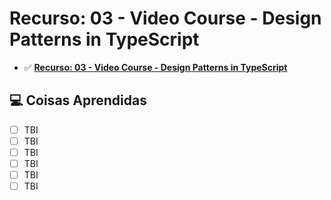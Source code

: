 # Recurso: 03 - Video Course - Design Patterns in TypeScript

-  ✅ **[Recurso: 03 - Video Course - Design Patterns in TypeScript](https://learning.oreilly.com/videos/design-patterns-in/9781789347951)**

## 💻 Coisas Aprendidas

- [ ] TBI
- [ ] TBI
- [ ] TBI
- [ ] TBI
- [ ] TBI
- [ ] TBI